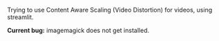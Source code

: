 Trying to use Content Aware Scaling (Video Distortion) for videos, using streamlit.

**Current bug:** imagemagick does not get installed. 
